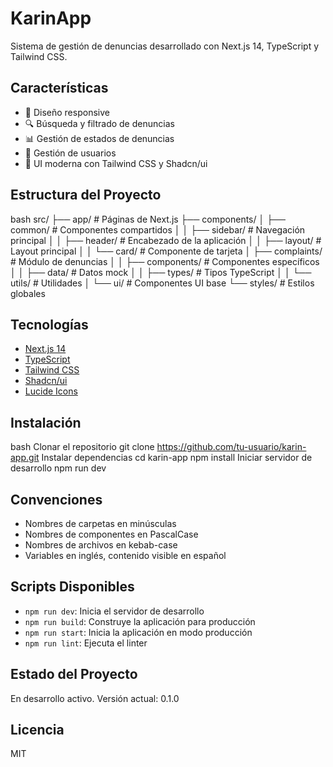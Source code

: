 # KarinApp

Sistema de gestión de denuncias desarrollado con Next.js 14, TypeScript y Tailwind CSS.

## Características

- 📱 Diseño responsive
- 🔍 Búsqueda y filtrado de denuncias
- 📊 Gestión de estados de denuncias
- 👤 Gestión de usuarios
- 🎨 UI moderna con Tailwind CSS y Shadcn/ui

## Estructura del Proyecto
bash
src/
├── app/ # Páginas de Next.js
├── components/
│ ├── common/ # Componentes compartidos
│ │ ├── sidebar/ # Navegación principal
│ │ ├── header/ # Encabezado de la aplicación
│ │ ├── layout/ # Layout principal
│ │ └── card/ # Componente de tarjeta
│ ├── complaints/ # Módulo de denuncias
│ │ ├── components/ # Componentes específicos
│ │ ├── data/ # Datos mock
│ │ ├── types/ # Tipos TypeScript
│ │ └── utils/ # Utilidades
│ └── ui/ # Componentes UI base
└── styles/ # Estilos globales


## Tecnologías

- [Next.js 14](https://nextjs.org/)
- [TypeScript](https://www.typescriptlang.org/)
- [Tailwind CSS](https://tailwindcss.com/)
- [Shadcn/ui](https://ui.shadcn.com/)
- [Lucide Icons](https://lucide.dev/)

## Instalación
bash
Clonar el repositorio
git clone https://github.com/tu-usuario/karin-app.git
Instalar dependencias
cd karin-app
npm install
Iniciar servidor de desarrollo
npm run dev


## Convenciones

- Nombres de carpetas en minúsculas
- Nombres de componentes en PascalCase
- Nombres de archivos en kebab-case
- Variables en inglés, contenido visible en español

## Scripts Disponibles

- `npm run dev`: Inicia el servidor de desarrollo
- `npm run build`: Construye la aplicación para producción
- `npm run start`: Inicia la aplicación en modo producción
- `npm run lint`: Ejecuta el linter

## Estado del Proyecto

En desarrollo activo. Versión actual: 0.1.0

## Licencia

MIT